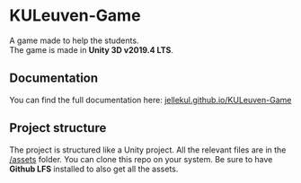 # KULeuven-Game
A game made to help the students.  
The game is made in **Unity 3D v2019.4 LTS**.

## Documentation

You can find the full documentation here: [jellekul.github.io/KULeuven-Game]([jellekul.github.io/KULeuven-Game](https://jellekul.github.io/KULeuven-Game/))

## Project structure
The project is structured like a Unity project. All the relevant files are in the [/assets](../master/Assets) folder.
You can clone this repo on your system. Be sure to have **Github LFS** installed to also get all the assets.


